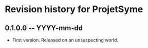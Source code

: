 # Revision history for ProjetSyme

## 0.1.0.0  -- YYYY-mm-dd

* First version. Released on an unsuspecting world.
